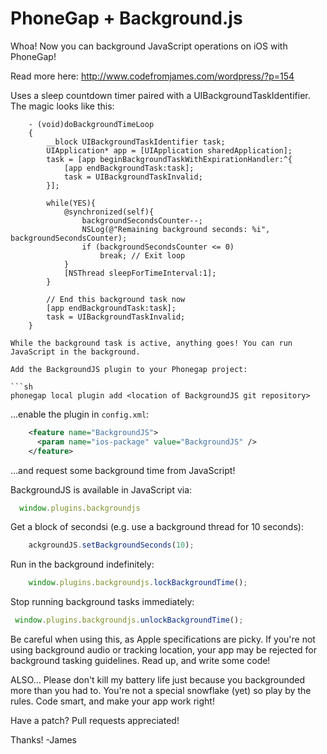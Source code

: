 PhoneGap + Background.js
=====================

Whoa! Now you can background JavaScript operations on iOS with PhoneGap!

Read more here: http://www.codefromjames.com/wordpress/?p=154

Uses a sleep countdown timer paired with a UIBackgroundTaskIdentifier. The magic looks like this:

```objc
	- (void)doBackgroundTimeLoop
	{
		__block UIBackgroundTaskIdentifier task;
		UIApplication* app = [UIApplication sharedApplication];
		task = [app beginBackgroundTaskWithExpirationHandler:^{
			[app endBackgroundTask:task];
			task = UIBackgroundTaskInvalid;
		}];

		while(YES){
			@synchronized(self){
				backgroundSecondsCounter--;
				NSLog(@"Remaining background seconds: %i", backgroundSecondsCounter);
				if (backgroundSecondsCounter <= 0)
					break; // Exit loop
			}
			[NSThread sleepForTimeInterval:1];
		}

		// End this background task now
		[app endBackgroundTask:task];
		task = UIBackgroundTaskInvalid;
	}

While the background task is active, anything goes! You can run JavaScript in the background.

Add the BackgroundJS plugin to your Phonegap project:

```sh
phonegap local plugin add <location of BackgroundJS git repository>
```


...enable the plugin in `config.xml`:

```xml
    <feature name="BackgroundJS">
      <param name="ios-package" value="BackgroundJS" />
    </feature>
```

...and request some background time from JavaScript!

BackgroundJS is available in JavaScript via:

```javascript
  window.plugins.backgroundjs
```


Get a block of secondsi (e.g. use a background thread for 10 seconds):
```js
	ackgroundJS.setBackgroundSeconds(10);
```
Run in the background indefinitely:

```js
	window.plugins.backgroundjs.lockBackgroundTime();
```

Stop running background tasks immediately:

```js
 window.plugins.backgroundjs.unlockBackgroundTime();
```

Be careful when using this, as Apple specifications are picky.
If you're not using background audio or tracking location, your app may be rejected for background tasking guidelines.
Read up, and write some code!

ALSO... Please don't kill my battery life just because you backgrounded more than you had to.
You're not a special snowflake (yet) so play by the rules. Code smart, and make your app work right!

Have a patch? Pull requests appreciated!

Thanks! -James
